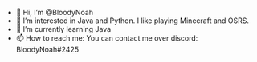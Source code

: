 - 👋 Hi, I’m @BloodyNoah
- 👀 I’m interested in Java and Python. I like playing Minecraft and OSRS.
- 🌱 I’m currently learning Java
- 📫 How to reach me: You can contact me over discord: BloodyNoah#2425
